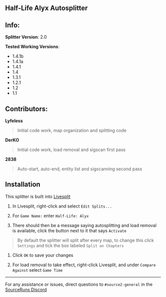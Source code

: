 ## Half-Life Alyx Autosplitter

## Info:
**Splitter Version**: 2.0

**Tested Working Versions**:
* 1.4.1b
* 1.4.1a
* 1.4.1
* 1.4
* 1.3.1
* 1.2.1
* 1.2
* 1.1

## Contributors:
**Lyfeless**
>Initial code work, map organization and splitting code

**DerKO**
>Initial code work, load removal and sigscan first pass

**2838**
>Auto-start, auto-end, entity list and sigscanning second pass

## Installation
This splitter is built into [Livesplit](https://livesplit.org/)

1. In Livesplit, right-click and select ```Edit Splits...```

1. For ```Game Name:``` enter ```Half-Life: Alyx```

1. There should then be a message saying autosplitting and load removal is available, click the button next to it that says ```Activate```

> By default the splitter will split after every map, to change this click ```Settings``` and tick the box labeled ```Split on Chapters```

1. Click ```OK``` to save your changes

1. For load removal to take effect, right-click Livesplit, and under ```Compare Against``` select ```Game Time```

***

For any assistance or issues, direct questions to ```#source2-general``` in the [SourceRuns Discord](https://discord.gg/sourceruns)
